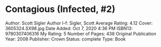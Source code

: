 # Contagious (Infected, #2)

Author: Scott Sigler
Author l-f: Sigler, Scott
Average Rating: 4.12
Cover: 3605324._SX98_.jpg
Date Added: Oct 7, 2020 4:36 PM
ISBN13: 9780307406316
My Rating: 5
Number of Pages: 438
Original Publication Year: 2008
Publisher: Crown
Status: complete
Type: Book